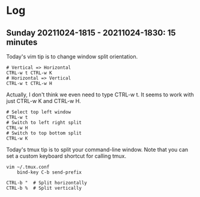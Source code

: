 # Log

## Sunday 20211024-1815 - 20211024-1830: 15 minutes

Today's vim tip is to change window split orientation.

    # Vertical => Horizontal
    CTRL-w t CTRL-w K
    # Horizontal => Vertical
    CTRL-w t CTRL-w H

Actually, I don't think we even need to type CTRL-w t. It seems to work with just CTRL-w K and CTRL-w H.

    # Select top left window
    CTRL-w t
    # Switch to left right split
    CTRL-w H
    # Switch to top bottom split
    CTRL-w K

Today's tmux tip is to split your command-line window. Note that you can set a custom keyboard shortcut for calling tmux.

    vim ~/.tmux.conf
        bind-key C-b send-prefix

    CTRL-b "  # Split horizontally
    CTRL-b %  # Split vertically
